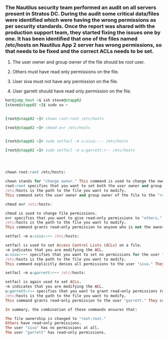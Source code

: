 ### The Nautilus security team performed an audit on all servers present in Stratos DC. During the audit some critical data/files were identified which were having the wrong permissions as per security standards. Once the report was shared with the production support team, they started fixing the issues one by one. It has been identified that one of the files named /etc/hosts on Nautilus App 2 server has wrong permissions, so that needs to be fixed and the correct ACLs needs to be set.



1. The user owner and group owner of the file should be root user.

2. Others must have read only permissions on the file.

3. User siva must not have any permission on the file.

4. User garrett should have read only permission on the file.


```ruby
hor@jump_host ~$ ssh steve@stapp02
[steve@stapp02 ~]$ sudo su -

                          
[root@stapp02 ~]# chown root:root /etc/hosts

[root@stapp02 ~]# chmod o=r /etc/hosts


[root@stapp02 ~]# sudo setfacl -m u:siva:--- /etc/hosts

[root@stapp02 ~]# sudo setfacl -m u:garrett:r-- /etc/hosts




chown root:root /etc/hosts:

chown stands for "change owner." This command is used to change the owner of a file.
root:root specifies that you want to set both the user owner and group owner to "root."
/etc/hosts is the path to the file you want to modify.
This command sets the user owner and group owner of the file to the "root" user, which is the superuser in Unix-based systems. This ensures that only the superuser has full control over the file.

chmod o=r /etc/hosts:

chmod is used to change file permissions.
o=r specifies that you want to give read-only permissions to "others," which are users who are not the owner or in the group of the file.
/etc/hosts is the path to the file you want to modify.
This command grants read-only permission to anyone who is not the owner or in the group of the file. "Others" can read the file but cannot modify it.

setfacl -m u:siva:--- /etc/hosts:

setfacl is used to set Access Control Lists (ACLs) on a file.
-m indicates that you are modifying the ACL.
u:siva:--- specifies that you want to set no permissions for the user "siva."
/etc/hosts is the path to the file you want to modify.
This command explicitly denies all permissions to the user "siva." They will have no access to the file.

setfacl -m u:garrett:r-- /etc/hosts:

setfacl is again used to set ACLs.
-m indicates that you are modifying the ACL.
u:garrett:r-- specifies that you want to grant read-only permissions to the user "garrett."
/etc/hosts is the path to the file you want to modify.
This command grants read-only permission to the user "garrett." They can read the file but cannot modify it.

In summary, the combination of these commands ensures that:

The file ownership is changed to "root:root."
Others have read-only permissions.
The user "siva" has no permissions at all.
The user "garrett" has read-only permissions.
```
